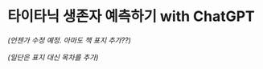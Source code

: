 # 타이타닉 생존자 예측하기 with ChatGPT

*(언젠가 수정 예정. 아마도 책 표지 추가??)*

*(일단은 표지 대신 목차를 추가)*



```{tableofcontents}
```
